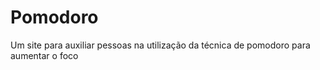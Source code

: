 # Pomodoro
Um site para auxiliar pessoas na utilização da técnica de pomodoro para aumentar o foco 
